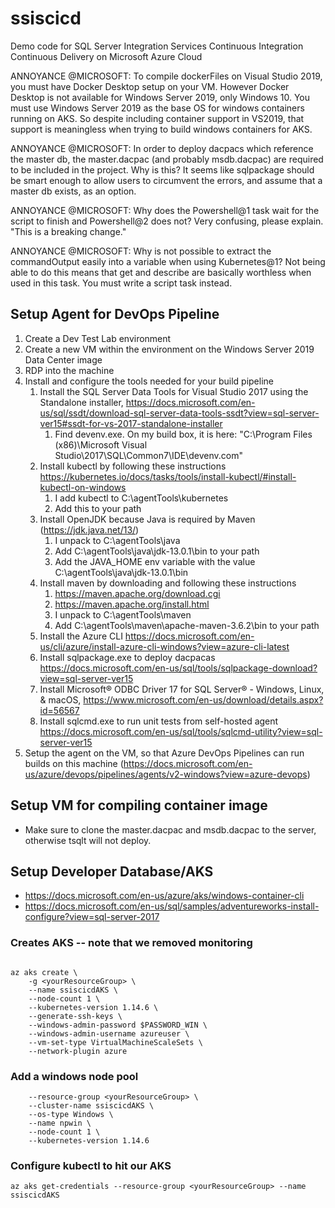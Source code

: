 # ssiscicd
Demo code for SQL Server Integration Services Continuous Integration Continuous Delivery on Microsoft Azure Cloud

ANNOYANCE @MICROSOFT: To compile dockerFiles on Visual Studio 2019, you must have Docker Desktop setup on your VM. However Docker Desktop is not available for Windows Server 2019, only Windows 10. You must use Windows Server 2019 as the base OS for windows containers running on AKS. So despite including container support in VS2019, that support is meaningless when trying to build windows containers for AKS.

ANNOYANCE @MICROSOFT: In order to deploy dacpacs which reference the master db, the master.dacpac (and probably msdb.dacpac) are required to be included in the project. Why is this? It seems like sqlpackage should be smart enough to allow users to circumvent the errors, and assume that a master db exists, as an option.

ANNOYANCE @MICROSOFT: Why does the Powershell@1 task wait for the script to finish and Powershell@2 does not? Very confusing, please explain. "This is a breaking change."

ANNOYANCE @MICROSOFT: Why is not possible to extract the commandOutput easily into a variable when using Kubernetes@1? Not being able to do this means that get and describe are basically worthless when used in this task. You must write a script task instead.

## Setup Agent for DevOps Pipeline
1. Create a Dev Test Lab environment
1. Create a new VM within the environment on the Windows Server 2019 Data Center image
1. RDP into the machine
1. Install and configure the tools needed for your build pipeline
    1. Install the SQL Server Data Tools for Visual Studio 2017 using the Standalone installer, https://docs.microsoft.com/en-us/sql/ssdt/download-sql-server-data-tools-ssdt?view=sql-server-ver15#ssdt-for-vs-2017-standalone-installer 
        1. Find devenv.exe. On my build box, it is here: "C:\Program Files (x86)\Microsoft Visual Studio\2017\SQL\Common7\IDE\devenv.com"
    1. Install kubectl by following these instructions https://kubernetes.io/docs/tasks/tools/install-kubectl/#install-kubectl-on-windows
        1. I add kubectl to C:\agentTools\kubernetes
        1. Add this to your path
    1. Install OpenJDK because Java is required by Maven (https://jdk.java.net/13/)
        1. I unpack to C:\agentTools\java
        1. Add C:\agentTools\java\jdk-13.0.1\bin to your path
        1. Add the JAVA_HOME env variable with the value C:\agentTools\java\jdk-13.0.1\bin
    1. Install maven by downloading and following these instructions
        1. https://maven.apache.org/download.cgi
        1. https://maven.apache.org/install.html
        1. I unpack to C:\agentTools\maven
        1. Add C:\agentTools\maven\apache-maven-3.6.2\bin to your path
    1. Install the Azure CLI https://docs.microsoft.com/en-us/cli/azure/install-azure-cli-windows?view=azure-cli-latest
    1. Install sqlpackage.exe to deploy dacpacas https://docs.microsoft.com/en-us/sql/tools/sqlpackage-download?view=sql-server-ver15
    1. Install Microsoft® ODBC Driver 17 for SQL Server® - Windows, Linux, & macOS, https://www.microsoft.com/en-us/download/details.aspx?id=56567
    1. Install sqlcmd.exe to run unit tests from self-hosted agent https://docs.microsoft.com/en-us/sql/tools/sqlcmd-utility?view=sql-server-ver15
1. Setup the agent on the VM, so that Azure DevOps Pipelines can run builds on this machine (https://docs.microsoft.com/en-us/azure/devops/pipelines/agents/v2-windows?view=azure-devops)




## Setup VM for compiling container image
- Make sure to clone the master.dacpac and msdb.dacpac to the server, otherwise tsqlt will not deploy.

## Setup Developer Database/AKS
- https://docs.microsoft.com/en-us/azure/aks/windows-container-cli
- https://docs.microsoft.com/en-us/sql/samples/adventureworks-install-configure?view=sql-server-2017

### Creates AKS -- note that we removed monitoring
```PASSWORD_WIN="<Y0u4Passwo3dGo3sH!r!>"

az aks create \ 
    -g <yourResourceGroup> \ 
    --name ssiscicdAKS \
    --node-count 1 \
    --kubernetes-version 1.14.6 \
    --generate-ssh-keys \
    --windows-admin-password $PASSWORD_WIN \
    --windows-admin-username azureuser \
    --vm-set-type VirtualMachineScaleSets \
    --network-plugin azure
```

### Add a windows node pool
```az aks nodepool add \
    --resource-group <yourResourceGroup> \
    --cluster-name ssiscicdAKS \
    --os-type Windows \
    --name npwin \
    --node-count 1 \
    --kubernetes-version 1.14.6
```
    
### Configure kubectl to hit our AKS
`az aks get-credentials --resource-group <yourResourceGroup> --name ssiscicdAKS`	
